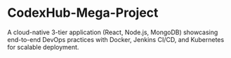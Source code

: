 # CodexHub-Mega-Project
A cloud-native 3-tier application (React, Node.js, MongoDB) showcasing end-to-end DevOps practices with Docker, Jenkins CI/CD, and Kubernetes for scalable deployment.
